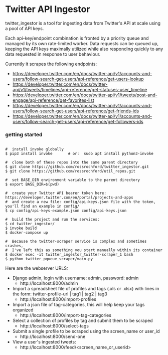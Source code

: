 Twitter API Ingestor
=====================================

twitter_ingestor is a tool for ingesting data from Twitter's API at scale using a pool of API keys.

Each api-key/endpoint combination is fronted by a priority queue and managed by its own rate-limited worker. Data requests can be queued up, keeping the API keys maximally utilized while also responding quickly to any data requested in response to user behaviour.

Currently it scrapes the following endpoints:
* https://developer.twitter.com/en/docs/twitter-api/v1/accounts-and-users/follow-search-get-users/api-reference/get-users-lookup
* https://developer.twitter.com/en/docs/twitter-api/v1/tweets/timelines/api-reference/get-statuses-user_timeline
* https://developer.twitter.com/en/docs/twitter-api/v1/tweets/post-and-engage/api-reference/get-favorites-list
* https://developer.twitter.com/en/docs/twitter-api/v1/accounts-and-users/follow-search-get-users/api-reference/get-friends-ids
* https://developer.twitter.com/en/docs/twitter-api/v1/accounts-and-users/follow-search-get-users/api-reference/get-followers-ids


### getting started
```console

#  install invoke globally
$ pip3 install invoke       # or:  sudo apt install python3-invoke

#  clone both of these repos into the same parent directory
$ git clone https://github.com/rossrochford/twitter_ingestor.git
$ git clone https://github.com/rossrochford/util_repos.git

#  set BASE_DIR environment variable to the parent directory
$ export BASE_DIR=$(pwd)

#  create your Twitter API bearer token here: https://developer.twitter.com/en/portal/projects-and-apps
#  and create a new file: config/api-keys.json file with the token, you'll find an example in config/
$ cp config/api-keys-example.json config/api-keys.json

#  build the project and run the services:
$ cd twitter_ingestor/
$ invoke build
$ docker-compose up

#  Because the twitter-scraper service is complex and sometimes crashes,
#  I've left this as something you start manually within its container
$ docker exec -it twitter_ingestor_twitter-scraper_1 bash
$ python twitter_pqueue_scraper/main.py
```

Here are the webserver URLS:
* Django admin, login with username: admin, password: admin
    * http://localhost:8000/admin
* Import a spreadsheet file of profiles and tags (.xls or .xlsx) with lines in the form:  twitter-profile-url | tag1 | tag2 | tag3
    * http://localhost:8000/import-profiles
* Import a json file of tag-categories, this will help keep your tags organized
    * http://localhost:8000/import-tag-categories
* Select a collection of profiles by tag and submit them to be scraped
    * http://localhost:8000/select-tags
* Submit a single profile to be scraped using the screen_name or user_id
    * http://localhost:8000/send-one
* View a user's ingested tweets:
    * http://localhost:8000/feed/<screen_name_or_userid>
